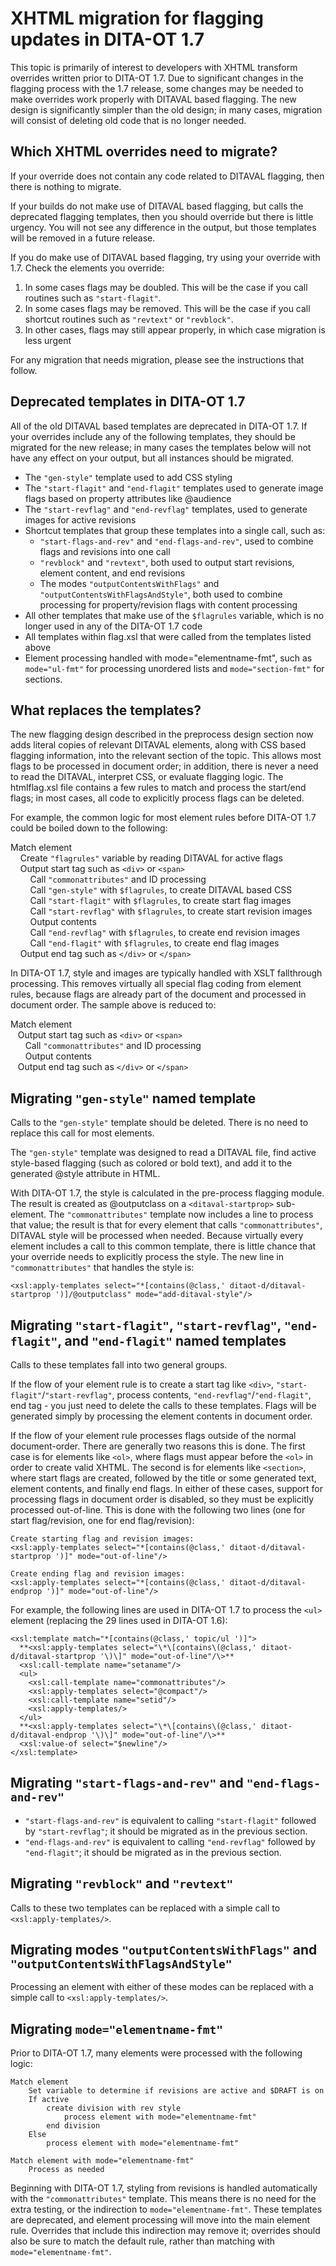 # XHTML migration for flagging updates in DITA-OT 1.7

This topic is primarily of interest to developers with XHTML transform overrides written prior to DITA-OT 1.7. Due to significant changes in the flagging process with the 1.7 release, some changes may be needed to make overrides work properly with DITAVAL based flagging. The new design is significantly simpler than the old design; in many cases, migration will consist of deleting old code that is no longer needed.

## Which XHTML overrides need to migrate?

If your override does not contain any code related to DITAVAL flagging, then there is nothing to migrate.

If your builds do not make use of DITAVAL based flagging, but calls the deprecated flagging templates, then you should override but there is little urgency. You will not see any difference in the output, but those templates will be removed in a future release.

If you do make use of DITAVAL based flagging, try using your override with 1.7. Check the elements you override:

1.  In some cases flags may be doubled. This will be the case if you call routines such as `"start-flagit"`.
2.  In some cases flags may be removed. This will be the case if you call shortcut routines such as `"revtext"` or `"revblock"`.
3.  In other cases, flags may still appear properly, in which case migration is less urgent

For any migration that needs migration, please see the instructions that follow.

## Deprecated templates in DITA-OT 1.7

All of the old DITAVAL based templates are deprecated in DITA-OT 1.7. If your overrides include any of the following templates, they should be migrated for the new release; in many cases the templates below will not have any effect on your output, but all instances should be migrated.

-   The `"gen-style"` template used to add CSS styling
-   The `"start-flagit"` and `"end-flagit"` templates used to generate image flags based on property attributes like @audience
-   The `"start-revflag"` and `"end-revflag"` templates, used to generate images for active revisions
-   Shortcut templates that group these templates into a single call, such as:
    -   `"start-flags-and-rev"` and `"end-flags-and-rev"`, used to combine flags and revisions into one call
    -   `"revblock"` and `"revtext"`, both used to output start revisions, element content, and end revisions
    -   The modes `"outputContentsWithFlags"` and `"outputContentsWithFlagsAndStyle"`, both used to combine processing for property/revision flags with content processing
-   All other templates that make use of the `$flagrules` variable, which is no longer used in any of the DITA-OT 1.7 code
-   All templates within flag.xsl that were called from the templates listed above
-   Element processing handled with mode="elementname-fmt", such as `mode="ul-fmt"` for processing unordered lists and `mode="section-fmt"` for sections.

## What replaces the templates?

The new flagging design described in the preprocess design section now adds literal copies of relevant DITAVAL elements, along with CSS based flagging information, into the relevant section of the topic. This allows most flags to be processed in document order; in addition, there is never a need to read the DITAVAL, interpret CSS, or evaluate flagging logic. The htmlflag.xsl file contains a few rules to match and process the start/end flags; in most cases, all code to explicitly process flags can be deleted.

For example, the common logic for most element rules before DITA-OT 1.7 could be boiled down to the following:

Match element  
     Create `"flagrules"` variable by reading DITAVAL for active flags  
     Output start tag such as `<div>` or `<span>`  
         Call `"commonattributes"` and ID processing  
         Call `"gen-style"` with `$flagrules`, to create DITAVAL based CSS  
         Call `"start-flagit"` with `$flagrules`, to create start flag images  
         Call `"start-revflag"` with `$flagrules`, to create start revision images  
         Output contents  
         Call `"end-revflag"` with `$flagrules`, to create end revision images  
         Call `"end-flagit"` with `$flagrules`, to create end flag images  
     Output end tag such as `</div>` or `</span>`

In DITA-OT 1.7, style and images are typically handled with XSLT fallthrough processing. This removes virtually all special flag coding from element rules, because flags are already part of the document and processed in document order. The sample above is reduced to:

Match element  
    Output start tag such as `<div>` or `<span>`  
       Call `"commonattributes"` and ID processing  
       Output contents  
    Output end tag such as `</div>` or `</span>`

## Migrating `"gen-style"` named template

Calls to the `"gen-style"` template should be deleted. There is no need to replace this call for most elements.

The `"gen-style"` template was designed to read a DITAVAL file, find active style-based flagging \(such as colored or bold text\), and add it to the generated @style attribute in HTML.

With DITA-OT 1.7, the style is calculated in the pre-process flagging module. The result is created as @outputclass on a `<ditaval-startprop>` sub-element. The `"commonattributes"` template now includes a line to process that value; the result is that for every element that calls `"commonattributes"`, DITAVAL style will be processed when needed. Because virtually every element includes a call to this common template, there is little chance that your override needs to explicitly process the style. The new line in `"commonattributes"` that handles the style is:

```
<xsl:apply-templates select="*[contains(@class,' ditaot-d/ditaval-startprop ')]/@outputclass" mode="add-ditaval-style"/>
```

## Migrating `"start-flagit"`, `"start-revflag"`, `"end-flagit"`, and `"end-flagit"` named templates

Calls to these templates fall into two general groups.

If the flow of your element rule is to create a start tag like `<div>`, `"start-flagit"`/`"start-revflag"`, process contents, `"end-revflag"`/`"end-flagit"`, end tag - you just need to delete the calls to these templates. Flags will be generated simply by processing the element contents in document order.

If the flow of your element rule processes flags outside of the normal document-order. There are generally two reasons this is done. The first case is for elements like `<ol>`, where flags must appear before the `<ol>` in order to create valid XHTML. The second is for elements like `<section>`, where start flags are created, followed by the title or some generated text, element contents, and finally end flags. In either of these cases, support for processing flags in document order is disabled, so they must be explicitly processed out-of-line. This is done with the following two lines \(one for start flag/revision, one for end flag/revision\):

```
Create starting flag and revision images:
<xsl:apply-templates select="*[contains(@class,' ditaot-d/ditaval-startprop ')]" mode="out-of-line"/>

Create ending flag and revision images:
<xsl:apply-templates select="*[contains(@class,' ditaot-d/ditaval-endprop ')]" mode="out-of-line"/>
```

For example, the following lines are used in DITA-OT 1.7 to process the `<ul>` element \(replacing the 29 lines used in DITA-OT 1.6\):

```
<xsl:template match="*[contains(@class,' topic/ul ')]">
  **<xsl:apply-templates select="\*\[contains\(@class,' ditaot-d/ditaval-startprop '\)\]" mode="out-of-line"/\>**
  <xsl:call-template name="setaname"/>
  <ul>
    <xsl:call-template name="commonattributes"/>
    <xsl:apply-templates select="@compact"/>
    <xsl:call-template name="setid"/>
    <xsl:apply-templates/>
  </ul>
  **<xsl:apply-templates select="\*\[contains\(@class,' ditaot-d/ditaval-endprop '\)\]" mode="out-of-line"/\>**
  <xsl:value-of select="$newline"/>
</xsl:template>
```

## Migrating `"start-flags-and-rev"` and `"end-flags-and-rev"`

-   `"start-flags-and-rev"` is equivalent to calling `"start-flagit"` followed by `"start-revflag"`; it should be migrated as in the previous section.
-   `"end-flags-and-rev"` is equivalent to calling `"end-revflag"` followed by `"end-flagit"`; it should be migrated as in the previous section.

## Migrating `"revblock"` and `"revtext"`

Calls to these two templates can be replaced with a simple call to `<xsl:apply-templates/>`.

## Migrating modes `"outputContentsWithFlags"` and `"outputContentsWithFlagsAndStyle"`

Processing an element with either of these modes can be replaced with a simple call to `<xsl:apply-templates/>`.

## Migrating `mode="elementname-fmt"`

Prior to DITA-OT 1.7, many elements were processed with the following logic:

```
Match element
    Set variable to determine if revisions are active and $DRAFT is on
    If active
        create division with rev style
            process element with mode="elementname-fmt"
        end division
    Else
        process element with mode="elementname-fmt"

Match element with mode="elementname-fmt"
    Process as needed
```

Beginning with DITA-OT 1.7, styling from revisions is handled automatically with the `"commonattributes"` template. This means there is no need for the extra testing, or the indirection to `mode="elementname-fmt"`. These templates are deprecated, and element processing will move into the main element rule. Overrides that include this indirection may remove it; overrides should also be sure to match the default rule, rather than matching with `mode="elementname-fmt"`.

